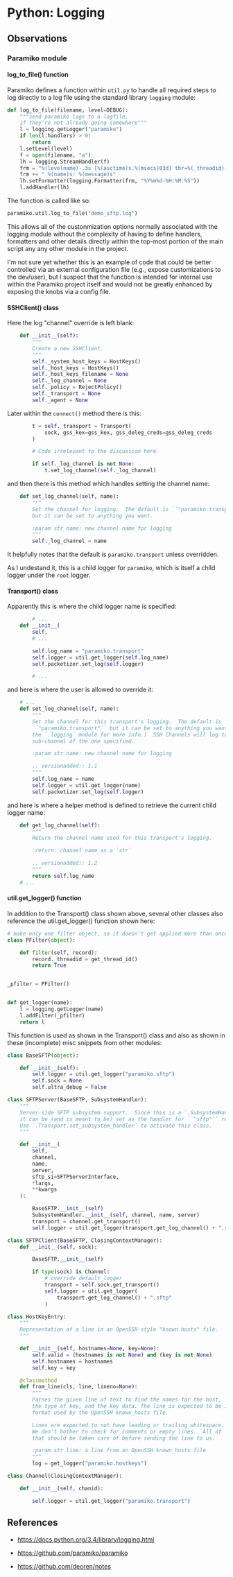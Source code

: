 # Python: Logging

## Observations

### Paramiko module

#### log_to_file() function

Paramiko defines a function within `util.py` to handle all required steps to
log directly to a log file using the standard library `logging` module:

```python
def log_to_file(filename, level=DEBUG):
    """send paramiko logs to a logfile,
    if they're not already going somewhere"""
    l = logging.getLogger("paramiko")
    if len(l.handlers) > 0:
        return
    l.setLevel(level)
    f = open(filename, "a")
    lh = logging.StreamHandler(f)
    frm = "%(levelname)-.3s [%(asctime)s.%(msecs)03d] thr=%(_threadid)-3d"
    frm += " %(name)s: %(message)s"
    lh.setFormatter(logging.Formatter(frm, "%Y%m%d-%H:%M:%S"))
    l.addHandler(lh)
```

The function is called like so:

```python
paramiko.util.log_to_file("demo_sftp.log")
```

This allows all of the custonmization options normally associated with
the logging module without the complexity of having to define
handlers, formatters and other details directly within the top-most
portion of the main script any any other module in the project.

I'm not sure yet whether this is an example of code that could be better
controlled via an external configuration file (e.g., expose
customizations to the dev/user), but I suspect that the function is
intended for internal use within the Paramiko project itself and would not
be greatly enhanced by exposing the knobs via a config file.


#### SSHClient() class

Here the log "channel" override is left blank:

```python
    def __init__(self):
        """
        Create a new SSHClient.
        """
        self._system_host_keys = HostKeys()
        self._host_keys = HostKeys()
        self._host_keys_filename = None
        self._log_channel = None
        self._policy = RejectPolicy()
        self._transport = None
        self._agent = None
```

Later within the `connect()` method there is this:

```python
        t = self._transport = Transport(
            sock, gss_kex=gss_kex, gss_deleg_creds=gss_deleg_creds
        )

        # Code irrelevant to the discussion here

        if self._log_channel is not None:
            t.set_log_channel(self._log_channel)
```

and then there is this method which handles setting the channel name:

```python
    def set_log_channel(self, name):
        """
        Set the channel for logging.  The default is ``"paramiko.transport"``
        but it can be set to anything you want.

        :param str name: new channel name for logging
        """
        self._log_channel = name
```

It helpfully notes that the default is `paramiko.transport` unless overridden.

As I undestand it, this is a child logger for `paramiko`, which is itself a
child logger under the `root` logger.


#### Transport() class

Apparently this is where the child logger name is specified:

```python
        # ...
    def __init__(
        self,
        # ...

        self.log_name = "paramiko.transport"
        self.logger = util.get_logger(self.log_name)
        self.packetizer.set_log(self.logger)

        # ...
```

and here is where the user is allowed to override it:

```python
    # ...
    def set_log_channel(self, name):
        """
        Set the channel for this transport's logging.  The default is
        ``"paramiko.transport"`` but it can be set to anything you want. (See
        the `.logging` module for more info.)  SSH Channels will log to a
        sub-channel of the one specified.

        :param str name: new channel name for logging

        .. versionadded:: 1.1
        """
        self.log_name = name
        self.logger = util.get_logger(name)
        self.packetizer.set_log(self.logger)
```

and here is where a helper method is defined to retrieve the current child
logger name:

```python
    def get_log_channel(self):
        """
        Return the channel name used for this transport's logging.

        :return: channel name as a `str`

        .. versionadded:: 1.2
        """
        return self.log_name
    # ...
```

#### util.get_logger() function


In addition to the Transport() class shown above, several other classes also
reference the util.get_logger() function shown here:

```python
# make only one filter object, so it doesn't get applied more than once
class PFilter(object):

    def filter(self, record):
        record._threadid = get_thread_id()
        return True


_pfilter = PFilter()


def get_logger(name):
    l = logging.getLogger(name)
    l.addFilter(_pfilter)
    return l
```

This function is used as shown in the Transport() class and also as shown in
these (incomplete) misc snippets from other modules:

```python
class BaseSFTP(object):

    def __init__(self):
        self.logger = util.get_logger("paramiko.sftp")
        self.sock = None
        self.ultra_debug = False
```

```python
class SFTPServer(BaseSFTP, SubsystemHandler):
    """
    Server-side SFTP subsystem support.  Since this is a `.SubsystemHandler`,
    it can be (and is meant to be) set as the handler for ``"sftp"`` requests.
    Use `.Transport.set_subsystem_handler` to activate this class.
    """

    def __init__(
        self,
        channel,
        name,
        server,
        sftp_si=SFTPServerInterface,
        *largs,
        **kwargs
    ):

        BaseSFTP.__init__(self)
        SubsystemHandler.__init__(self, channel, name, server)
        transport = channel.get_transport()
        self.logger = util.get_logger(transport.get_log_channel() + ".sftp")
```

```python
class SFTPClient(BaseSFTP, ClosingContextManager):
    def __init__(self, sock):

        BaseSFTP.__init__(self)

        if type(sock) is Channel:
            # override default logger
            transport = self.sock.get_transport()
            self.logger = util.get_logger(
                transport.get_log_channel() + ".sftp"
            )
```

```python
class HostKeyEntry:
    """
    Representation of a line in an OpenSSH-style "known hosts" file.
    """

    def __init__(self, hostnames=None, key=None):
        self.valid = (hostnames is not None) and (key is not None)
        self.hostnames = hostnames
        self.key = key

    @classmethod
    def from_line(cls, line, lineno=None):
        """
        Parses the given line of text to find the names for the host,
        the type of key, and the key data. The line is expected to be in the
        format used by the OpenSSH known_hosts file.

        Lines are expected to not have leading or trailing whitespace.
        We don't bother to check for comments or empty lines.  All of
        that should be taken care of before sending the line to us.

        :param str line: a line from an OpenSSH known_hosts file
        """
        log = get_logger("paramiko.hostkeys")
```

```python
class Channel(ClosingContextManager):

    def __init__(self, chanid):

        self.logger = util.get_logger("paramiko.transport")
```

## References


- https://docs.python.org/3.4/library/logging.html
- https://github.com/paramiko/paramiko

- https://github.com/deoren/notes

